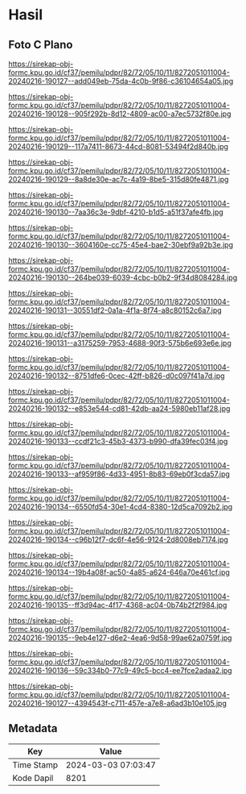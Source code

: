 # Hasil

## Foto C Plano

https://sirekap-obj-formc.kpu.go.id/cf37/pemilu/pdpr/82/72/05/10/11/8272051011004-20240216-190127--add049eb-75da-4c0b-9f86-c36104654a05.jpg

https://sirekap-obj-formc.kpu.go.id/cf37/pemilu/pdpr/82/72/05/10/11/8272051011004-20240216-190128--905f292b-8d12-4809-ac00-a7ec5732f80e.jpg

https://sirekap-obj-formc.kpu.go.id/cf37/pemilu/pdpr/82/72/05/10/11/8272051011004-20240216-190129--117a7411-8673-44cd-8081-53494f2d840b.jpg

https://sirekap-obj-formc.kpu.go.id/cf37/pemilu/pdpr/82/72/05/10/11/8272051011004-20240216-190129--8a8de30e-ac7c-4a19-8be5-315d80fe4871.jpg

https://sirekap-obj-formc.kpu.go.id/cf37/pemilu/pdpr/82/72/05/10/11/8272051011004-20240216-190130--7aa36c3e-9dbf-4210-b1d5-a51f37afe4fb.jpg

https://sirekap-obj-formc.kpu.go.id/cf37/pemilu/pdpr/82/72/05/10/11/8272051011004-20240216-190130--3604160e-cc75-45e4-bae2-30ebf9a92b3e.jpg

https://sirekap-obj-formc.kpu.go.id/cf37/pemilu/pdpr/82/72/05/10/11/8272051011004-20240216-190130--264be039-6039-4cbc-b0b2-9f34d8084284.jpg

https://sirekap-obj-formc.kpu.go.id/cf37/pemilu/pdpr/82/72/05/10/11/8272051011004-20240216-190131--30551df2-0a1a-4f1a-8f74-a8c80152c6a7.jpg

https://sirekap-obj-formc.kpu.go.id/cf37/pemilu/pdpr/82/72/05/10/11/8272051011004-20240216-190131--a3175259-7953-4688-90f3-575b6e693e6e.jpg

https://sirekap-obj-formc.kpu.go.id/cf37/pemilu/pdpr/82/72/05/10/11/8272051011004-20240216-190132--8751dfe6-0cec-42ff-b826-d0c097f41a7d.jpg

https://sirekap-obj-formc.kpu.go.id/cf37/pemilu/pdpr/82/72/05/10/11/8272051011004-20240216-190132--e853e544-cd81-42db-aa24-5980eb11af28.jpg

https://sirekap-obj-formc.kpu.go.id/cf37/pemilu/pdpr/82/72/05/10/11/8272051011004-20240216-190133--ccdf21c3-45b3-4373-b990-dfa39fec03f4.jpg

https://sirekap-obj-formc.kpu.go.id/cf37/pemilu/pdpr/82/72/05/10/11/8272051011004-20240216-190133--af959f86-4d33-4951-8b83-69eb0f3cda57.jpg

https://sirekap-obj-formc.kpu.go.id/cf37/pemilu/pdpr/82/72/05/10/11/8272051011004-20240216-190134--6550fd54-30e1-4cd4-8380-12d5ca7092b2.jpg

https://sirekap-obj-formc.kpu.go.id/cf37/pemilu/pdpr/82/72/05/10/11/8272051011004-20240216-190134--c96b12f7-dc6f-4e56-9124-2d8008eb7174.jpg

https://sirekap-obj-formc.kpu.go.id/cf37/pemilu/pdpr/82/72/05/10/11/8272051011004-20240216-190134--19b4a08f-ac50-4a85-a624-646a70e461cf.jpg

https://sirekap-obj-formc.kpu.go.id/cf37/pemilu/pdpr/82/72/05/10/11/8272051011004-20240216-190135--ff3d94ac-4f17-4368-ac04-0b74b2f2f984.jpg

https://sirekap-obj-formc.kpu.go.id/cf37/pemilu/pdpr/82/72/05/10/11/8272051011004-20240216-190135--9eb4e127-d6e2-4ea6-9d58-99ae62a0759f.jpg

https://sirekap-obj-formc.kpu.go.id/cf37/pemilu/pdpr/82/72/05/10/11/8272051011004-20240216-190136--59c334b0-77c9-49c5-bcc4-ee7fce2adaa2.jpg

https://sirekap-obj-formc.kpu.go.id/cf37/pemilu/pdpr/82/72/05/10/11/8272051011004-20240216-190127--4394543f-c711-457e-a7e8-a6ad3b10e105.jpg


## Metadata

| Key        | Value               |
| ---------- | ------------------- |
| Time Stamp | 2024-03-03 07:03:47 |
| Kode Dapil | 8201                |



